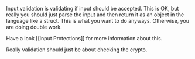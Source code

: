 Input validation is validating if input should be accepted. This is OK, but really you should just parse the input and then return it as an object in the language like a struct. This is what you want to do anyways. Otherwise, you are doing double work. 

Have a look [[Input Protections]] for more information about this.


Really validation should just be about checking the crypto.